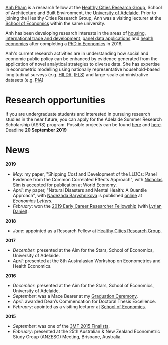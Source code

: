 [Anh Pham](https://researchers.adelaide.edu.au/profile/ngoc.t.pham) is a research fellow at the [Healthy Cities Research Group](https://architecture.adelaide.edu.au/research/housing-and-healthy-cities), School of Architecture and Built Environment, the [University of Adelaide](https://www.adelaide.edu.au/). Prior to joining the Healthy Cities Research Group, Anh was a visiting lecturer at the [School of Economics](https://economics.adelaide.edu.au/) within the same university.

Anh has been developing research interests in the areas of [housing](research.md#Housing), [international trade and development](https://github.com/anhpham-econ/about-me/blob/master/research.md#International-Trade-and-Development), [panel data applications](https://github.com/anhpham-econ/about-me/blob/master/research.md#Panel-Data-Applications) and [health economics](https://github.com/anhpham-econ/about-me/blob/master/research.md#Health-Economics) after completing a [PhD in Economics](https://github.com/anhpham-econ/about-me/blob/master/education.md#Post-graduate-degrees) in 2016. 

Anh's current research activities are in understanding how social and economic public policy can be enhanced by evidence generated from the application of novel analytical strategies to diverse data. She has expertise in econometric modelling using nationally representative household-based longitudinal surveys (e.g. [HILDA](https://melbourneinstitute.unimelb.edu.au/hilda), [IFLS](https://www.rand.org/well-being/social-and-behavioral-policy/data/FLS/IFLS.html)) and large-scale administrative datasets (e.g. [PIA](https://www.dss.gov.au/review-of-australias-welfare-system/australian-priority-investment-approach-to-welfare))

# Research opportunities
If you are undergraduate students and interested in pursuing research studies in the near future, you can apply for the Adelaide Summer Research Scholarship (ASRS) program. Possible projects can be found [here](https://ecms.adelaide.edu.au/news/list/2019/07/08/adelaide-summer-research-scholarships-applications-now-open?fbclid=IwAR1ndWKVIT9VGjX_XaXLM8Mc6sL0ES64MXqjBBBkx5UMJ6_DvZLVqTB_8gM) and [here](https://www.adelaide.edu.au/professions/students/summer-research-scholarships). Deadline **20 September 2019**

# News
**2019**
- *May*: my paper, "Shipping Cost and Development of the LLDCs: Panel Evidence from the Common Correlated Effects Approach", with [Nicholas Sim](https://sites.google.com/view/nicholassim/home) is accepted for publication at World Economy.
- *April*: my paper, "Natural Disasters and Mental Health: A Quantile Approach", with [Nadezhda Baryshnikova](https://researchers.adelaide.edu.au/profile/nadezhda.baryshnikova) is published [online](https://www.sciencedirect.com/science/article/pii/S0165176519301387) at *Economics Letters*.
- *February*: won the [2019 Early Career Researcher Fellowship](https://www.adelaide.edu.au/professions/intranet/news/list/2019/02/26/faculty-research-funding-scheme-results) (with [Lyrian Daniel](https://researchers.adelaide.edu.au/profile/lyrian.daniel)).

**2018**
- *June*: appointed as a Research Fellow at [Healthy Cities Research Group](https://architecture.adelaide.edu.au/research/housing-and-healthy-cities).

**2017**
- *December*: presented at the Aim for the Stars, School of Economics, University of Adelaide.
- *April*: presented at the 8th Australasian Workshop on Econometrics and Health Economics.

**2016**
- *December*: presented at the Aim for the Stars, School of Economics, University of Adelaide.
- *September*: was a Mace Bearer at my [Graduation Ceremony](https://www.youtube.com/watch?v=hilxLwIgNo0&list=PLrj2iJKdUdbwgO0RgYgUeFq0S8u0OX167&index=6&t=0s).
- *April*: awarded Dean’s Commendation for Doctoral Thesis Excellence. 
- *February*: apointed as a visiting lecturer at [School of Economics](https://economics.adelaide.edu.au/).

**2015**
- *September*: was one of the [3MT 2015 Finalists](https://www.youtube.com/watch?v=e5ZbZj-_Oys&list=PLrj2iJKdUdbz2yAOAAtkcp2NBLhWNsw7F&index=7).
- *February*: presented at the 25th Australian & New Zealand Econometric Study Group (ANZESG) Meeting, Brisbane, Australia.
